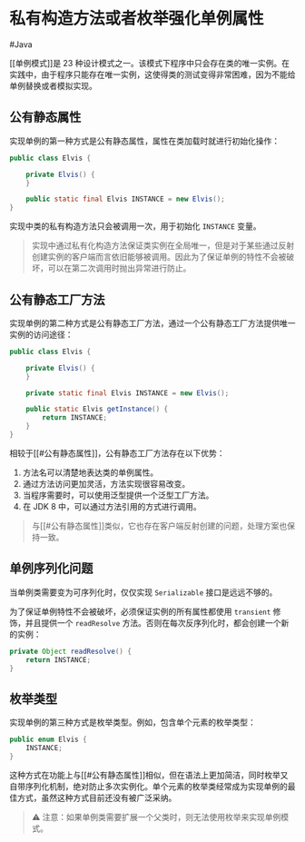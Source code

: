 # 私有构造方法或者枚举强化单例属性
#Java

[[单例模式]]是 23 种设计模式之一。该模式下程序中只会存在类的唯一实例。在实践中，由于程序只能存在唯一实例，这使得类的测试变得非常困难，因为不能给单例替换或者模拟实现。

## 公有静态属性

实现单例的第一种方式是公有静态属性，属性在类加载时就进行初始化操作：

```java
public class Elvis {

    private Elvis() {
    }

    public static final Elvis INSTANCE = new Elvis();
}
```

实现中类的私有构造方法只会被调用一次，用于初始化 `INSTANCE` 变量。

> 实现中通过私有化构造方法保证类实例在全局唯一，但是对于某些通过反射创建实例的客户端而言依旧能够被调用。因此为了保证单例的特性不会被破坏，可以在第二次调用时抛出异常进行防止。

## 公有静态工厂方法

实现单例的第二种方式是公有静态工厂方法，通过一个公有静态工厂方法提供唯一实例的访问途径：

```java
public class Elvis {

    private Elvis() {
    }

    private static final Elvis INSTANCE = new Elvis();

    public static Elvis getInstance() {
        return INSTANCE;
    }
}
```

相较于[[#公有静态属性]]，公有静态工厂方法存在以下优势：
1. 方法名可以清楚地表达类的单例属性。
2. 通过方法访问更加灵活，方法实现很容易改变。
3. 当程序需要时，可以使用泛型提供一个泛型工厂方法。
4. 在 JDK 8 中，可以通过方法引用的方式进行调用。

> 与[[#公有静态属性]]类似，它也存在客户端反射创建的问题，处理方案也保持一致。

## 单例序列化问题

当单例类需要变为可序列化时，仅仅实现 `Serializable` 接口是远远不够的。

为了保证单例特性不会被破坏，必须保证实例的所有属性都使用 `transient` 修饰，并且提供一个 `readResolve` 方法。否则在每次反序列化时，都会创建一个新的实例：

```java
private Object readResolve() {
    return INSTANCE;
}
```

## 枚举类型

实现单例的第三种方式是枚举类型。例如，包含单个元素的枚举类型：

```java
public enum Elvis {
    INSTANCE;
}
```

这种方式在功能上与[[#公有静态属性]]相似，但在语法上更加简洁，同时枚举又自带序列化机制，绝对防止多次实例化。单个元素的枚举类经常成为实现单例的最佳方式，虽然这种方式目前还没有被广泛采纳。

> ⚠️ 注意：如果单例类需要扩展一个父类时，则无法使用枚举来实现单例模式。